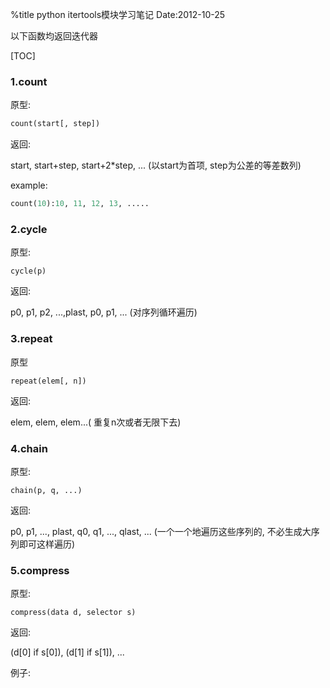 %title python itertools模块学习笔记
Date:2012-10-25

以下函数均返回迭代器

[TOC]

### 1.count
原型:
```python
count(start[, step])
```
返回:

start, start+step, start+2*step, ... (以start为首项, step为公差的等差数列)

example:

```python
count(10):10, 11, 12, 13, .....
```

### 2.cycle

原型:
```
cycle(p)
```

返回:

p0, p1, p2, ...,plast, p0, p1, ... (对序列循环遍历)

### 3.repeat
原型
```
repeat(elem[, n])
```
返回:

elem, elem, elem...( 重复n次或者无限下去)

### 4.chain

原型:
```
chain(p, q, ...)
```
返回:

p0, p1, ..., plast, q0, q1, ..., qlast, ... (一个一个地遍历这些序列的, 不必生成大序列即可这样遍历)

### 5.compress
原型:
```
compress(data d, selector s)
```
返回:

(d[0] if s[0]), (d[1] if s[1]), ...

例子:
